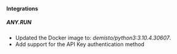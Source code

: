 
#### Integrations
##### ANY.RUN
- Updated the Docker image to: *demisto/python3:3.10.4.30607*.
- Add support for the API Key authentication method
